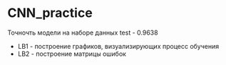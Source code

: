 # CNN_practice
Точночть модели на наборе данных test - 0.9638
- LB1 - построение графиков, визуализирующих процесс обучения
- LB2 - построение матрицы ошибок
